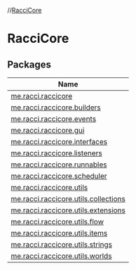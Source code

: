 //[RacciCore](index.md)

# RacciCore

## Packages

| Name |
|---|
| [me.racci.raccicore](-racci-core/me.racci.raccicore/index.md) |
| [me.racci.raccicore.builders](-racci-core/me.racci.raccicore.builders/index.md) |
| [me.racci.raccicore.events](-racci-core/me.racci.raccicore.events/index.md) |
| [me.racci.raccicore.gui](-racci-core/me.racci.raccicore.gui/index.md) |
| [me.racci.raccicore.interfaces](-racci-core/me.racci.raccicore.interfaces/index.md) |
| [me.racci.raccicore.listeners](-racci-core/me.racci.raccicore.listeners/index.md) |
| [me.racci.raccicore.runnables](-racci-core/me.racci.raccicore.runnables/index.md) |
| [me.racci.raccicore.scheduler](-racci-core/me.racci.raccicore.scheduler/index.md) |
| [me.racci.raccicore.utils](-racci-core/me.racci.raccicore.utils/index.md) |
| [me.racci.raccicore.utils.collections](-racci-core/me.racci.raccicore.utils.collections/index.md) |
| [me.racci.raccicore.utils.extensions](-racci-core/me.racci.raccicore.utils.extensions/index.md) |
| [me.racci.raccicore.utils.flow](-racci-core/me.racci.raccicore.utils.flow/index.md) |
| [me.racci.raccicore.utils.items](-racci-core/me.racci.raccicore.utils.items/index.md) |
| [me.racci.raccicore.utils.strings](-racci-core/me.racci.raccicore.utils.strings/index.md) |
| [me.racci.raccicore.utils.worlds](-racci-core/me.racci.raccicore.utils.worlds/index.md) |
